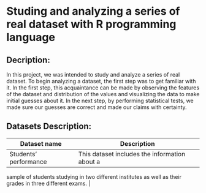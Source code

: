 # Studing and analyzing a series of real dataset with R programming language

## Decription:
In this project, we was intended to study and analyze a series of real dataset. To begin analyzing a dataset, the first step was to get familiar with it. In the first step, this acquaintance can be made by observing the features of the dataset and distribution of the values and visualizing the data to make initial guesses about it. In the next step, by performing statistical tests, we made sure our guesses are correct and made our claims with certainty.

## Datasets Description:

| Dataset name       | Description |
| ----------- | ----------- |
| Students’ performance     | This dataset includes the information about a
sample of students studying in two different
institutes as well as their grades in three different
exams.       |
